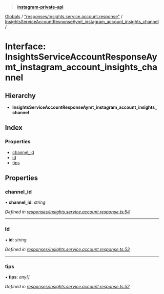 > **[instagram-private-api](../README.md)**

[Globals](../README.md) / ["responses/insights.service.account.response"](../modules/_responses_insights_service_account_response_.md) / [InsightsServiceAccountResponseAymt_instagram_account_insights_channel](_responses_insights_service_account_response_.insightsserviceaccountresponseaymt_instagram_account_insights_channel.md) /

# Interface: InsightsServiceAccountResponseAymt_instagram_account_insights_channel

## Hierarchy

* **InsightsServiceAccountResponseAymt_instagram_account_insights_channel**

## Index

### Properties

* [channel_id](_responses_insights_service_account_response_.insightsserviceaccountresponseaymt_instagram_account_insights_channel.md#channel_id)
* [id](_responses_insights_service_account_response_.insightsserviceaccountresponseaymt_instagram_account_insights_channel.md#id)
* [tips](_responses_insights_service_account_response_.insightsserviceaccountresponseaymt_instagram_account_insights_channel.md#tips)

## Properties

###  channel_id

• **channel_id**: *string*

*Defined in [responses/insights.service.account.response.ts:54](https://github.com/dilame/instagram-private-api/blob/3e16058/src/responses/insights.service.account.response.ts#L54)*

___

###  id

• **id**: *string*

*Defined in [responses/insights.service.account.response.ts:53](https://github.com/dilame/instagram-private-api/blob/3e16058/src/responses/insights.service.account.response.ts#L53)*

___

###  tips

• **tips**: *any[]*

*Defined in [responses/insights.service.account.response.ts:52](https://github.com/dilame/instagram-private-api/blob/3e16058/src/responses/insights.service.account.response.ts#L52)*